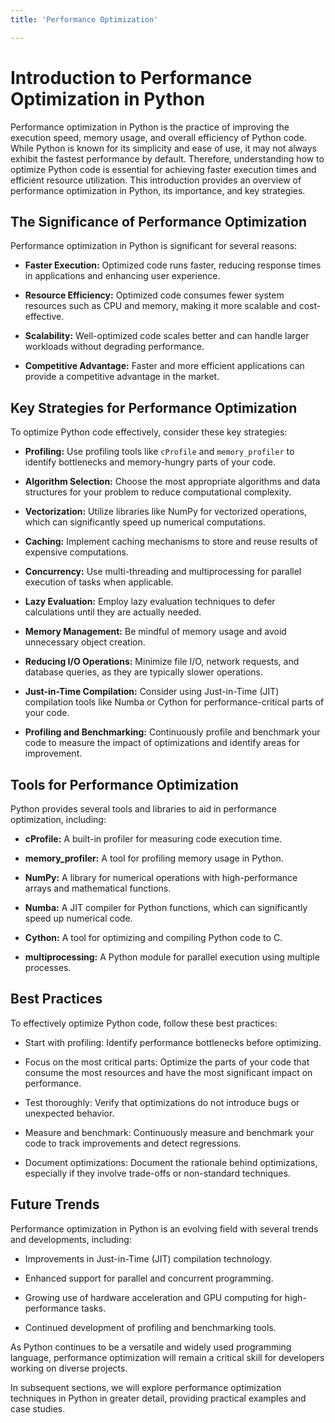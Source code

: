 ```yaml
---
title: 'Performance Optimization'

---
```


# Introduction to Performance Optimization in Python

Performance optimization in Python is the practice of improving the execution speed, memory usage, and overall efficiency of Python code. While Python is known for its simplicity and ease of use, it may not always exhibit the fastest performance by default. Therefore, understanding how to optimize Python code is essential for achieving faster execution times and efficient resource utilization. This introduction provides an overview of performance optimization in Python, its importance, and key strategies.

## The Significance of Performance Optimization

Performance optimization in Python is significant for several reasons:

- **Faster Execution:** Optimized code runs faster, reducing response times in applications and enhancing user experience.

- **Resource Efficiency:** Optimized code consumes fewer system resources such as CPU and memory, making it more scalable and cost-effective.

- **Scalability:** Well-optimized code scales better and can handle larger workloads without degrading performance.

- **Competitive Advantage:** Faster and more efficient applications can provide a competitive advantage in the market.

## Key Strategies for Performance Optimization

To optimize Python code effectively, consider these key strategies:

- **Profiling:** Use profiling tools like `cProfile` and `memory_profiler` to identify bottlenecks and memory-hungry parts of your code.

- **Algorithm Selection:** Choose the most appropriate algorithms and data structures for your problem to reduce computational complexity.

- **Vectorization:** Utilize libraries like NumPy for vectorized operations, which can significantly speed up numerical computations.

- **Caching:** Implement caching mechanisms to store and reuse results of expensive computations.

- **Concurrency:** Use multi-threading and multiprocessing for parallel execution of tasks when applicable.

- **Lazy Evaluation:** Employ lazy evaluation techniques to defer calculations until they are actually needed.

- **Memory Management:** Be mindful of memory usage and avoid unnecessary object creation.

- **Reducing I/O Operations:** Minimize file I/O, network requests, and database queries, as they are typically slower operations.

- **Just-in-Time Compilation:** Consider using Just-in-Time (JIT) compilation tools like Numba or Cython for performance-critical parts of your code.

- **Profiling and Benchmarking:** Continuously profile and benchmark your code to measure the impact of optimizations and identify areas for improvement.

## Tools for Performance Optimization

Python provides several tools and libraries to aid in performance optimization, including:

- **cProfile:** A built-in profiler for measuring code execution time.

- **memory_profiler:** A tool for profiling memory usage in Python.

- **NumPy:** A library for numerical operations with high-performance arrays and mathematical functions.

- **Numba:** A JIT compiler for Python functions, which can significantly speed up numerical code.

- **Cython:** A tool for optimizing and compiling Python code to C.

- **multiprocessing:** A Python module for parallel execution using multiple processes.

## Best Practices

To effectively optimize Python code, follow these best practices:

- Start with profiling: Identify performance bottlenecks before optimizing.

- Focus on the most critical parts: Optimize the parts of your code that consume the most resources and have the most significant impact on performance.

- Test thoroughly: Verify that optimizations do not introduce bugs or unexpected behavior.

- Measure and benchmark: Continuously measure and benchmark your code to track improvements and detect regressions.

- Document optimizations: Document the rationale behind optimizations, especially if they involve trade-offs or non-standard techniques.

## Future Trends

Performance optimization in Python is an evolving field with several trends and developments, including:

- Improvements in Just-in-Time (JIT) compilation technology.

- Enhanced support for parallel and concurrent programming.

- Growing use of hardware acceleration and GPU computing for high-performance tasks.

- Continued development of profiling and benchmarking tools.

As Python continues to be a versatile and widely used programming language, performance optimization will remain a critical skill for developers working on diverse projects.

In subsequent sections, we will explore performance optimization techniques in Python in greater detail, providing practical examples and case studies.
